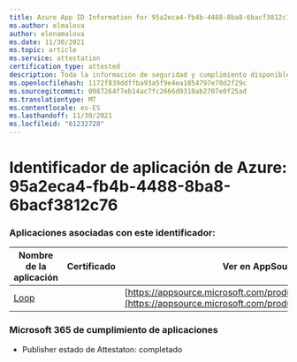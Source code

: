 ```yaml
---
title: Azure App ID Information for 95a2eca4-fb4b-4488-8ba8-6bacf3812c76
ms.author: elmalova
author: elenamalova
ms.date: 11/30/2021
ms.topic: article
ms.service: attestation
certification_type: attested
description: Toda la información de seguridad y cumplimiento disponible para 95a2eca4-fb4b-4488-8ba8-6bacf3812c76.
ms.openlocfilehash: 1172f839ddffba93a5f9e4ea1854797e70d2f29c
ms.sourcegitcommit: 0987264f7eb14ac7fc2666d9310ab2707e0f25ad
ms.translationtype: MT
ms.contentlocale: es-ES
ms.lasthandoff: 11/30/2021
ms.locfileid: "61232728"
---
```

# <a name="azure-app-id-95a2eca4-fb4b-4488-8ba8-6bacf3812c76"></a>Identificador de aplicación de Azure: 95a2eca4-fb4b-4488-8ba8-6bacf3812c76


### <a name="apps-associated-with-this-id"></a>Aplicaciones asociadas con este identificador:
| **Nombre de la aplicación** | **Certificado** | **Ver en AppSource** |
|--------------|---------------|-----------------------|
| [Loop](https://docs.microsoft.com/microsoft-365-app-certification/forward/WA200003480) |  | [https://appsource.microsoft.com/product/office/WA200003480](https://appsource.microsoft.com/product/office/WA200003480) |

### <a name="microsoft-365-app-compliance-status"></a>Microsoft 365 de cumplimiento de aplicaciones
- Publisher estado de Attestaton: completado

